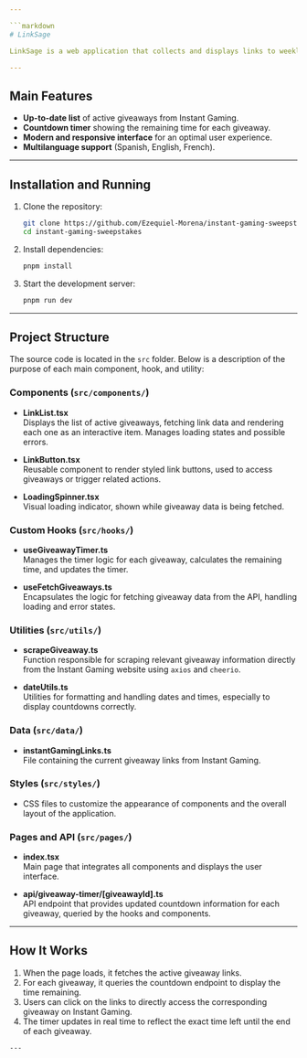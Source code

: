 ```yaml
---

```markdown
# LinkSage

LinkSage is a web application that collects and displays links to weekly or monthly giveaways for any video game or item available on the Instant Gaming store. The goal is to provide users with a simple and centralized way to discover and access these giveaways.

---
```


## Main Features

- **Up-to-date list** of active giveaways from Instant Gaming.
- **Countdown timer** showing the remaining time for each giveaway.
- **Modern and responsive interface** for an optimal user experience.
- **Multilanguage support** (Spanish, English, French).

---

## Installation and Running

1. Clone the repository:
   ```bash
   git clone https://github.com/Ezequiel-Morena/instant-gaming-sweepstakes.git
   cd instant-gaming-sweepstakes
   ```
2. Install dependencies:
   ```bash
   pnpm install
   ```
3. Start the development server:
   ```bash
   pnpm run dev
   ```

---

## Project Structure

The source code is located in the `src` folder. Below is a description of the purpose of each main component, hook, and utility:

### Components (`src/components/`)

- **LinkList.tsx**  
  Displays the list of active giveaways, fetching link data and rendering each one as an interactive item. Manages loading states and possible errors.

- **LinkButton.tsx**  
  Reusable component to render styled link buttons, used to access giveaways or trigger related actions.

- **LoadingSpinner.tsx**  
  Visual loading indicator, shown while giveaway data is being fetched.

### Custom Hooks (`src/hooks/`)

- **useGiveawayTimer.ts**  
  Manages the timer logic for each giveaway, calculates the remaining time, and updates the timer.

- **useFetchGiveaways.ts**  
  Encapsulates the logic for fetching giveaway data from the API, handling loading and error states.

### Utilities (`src/utils/`)

- **scrapeGiveaway.ts**  
  Function responsible for scraping relevant giveaway information directly from the Instant Gaming website using `axios` and `cheerio`.

- **dateUtils.ts**  
  Utilities for formatting and handling dates and times, especially to display countdowns correctly.

### Data (`src/data/`)

- **instantGamingLinks.ts**  
  File containing the current giveaway links from Instant Gaming.

### Styles (`src/styles/`)

- CSS files to customize the appearance of components and the overall layout of the application.

### Pages and API (`src/pages/`)

- **index.tsx**  
  Main page that integrates all components and displays the user interface.

- **api/giveaway-timer/[giveawayId].ts**  
  API endpoint that provides updated countdown information for each giveaway, queried by the hooks and components.

---

## How It Works

1. When the page loads, it fetches the active giveaway links.
2. For each giveaway, it queries the countdown endpoint to display the time remaining.
3. Users can click on the links to directly access the corresponding giveaway on Instant Gaming.
4. The timer updates in real time to reflect the exact time left until the end of each giveaway.
```
---
